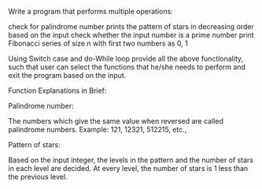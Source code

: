 Write a program that performs multiple operations:

 

check for palindrome number
prints the pattern of stars in decreasing order based on the input
check whether the input number is a prime number
print Fibonacci series of size n with first two numbers as 0, 1
 

Using Switch case and do-While loop provide all the above functionality, such that user can select the functions that he/she needs to perform and exit the program based on the input.

 

Function Explanations in Brief: 

 
Palindrome number:
 
The numbers which give the same value when reversed are called palindrome numbers.
Example: 121, 12321, 512215, etc.,


Pattern of stars: 
 
Based on the input integer, the levels in the pattern and the number of stars in each level are decided. At every level, the number of stars is 1 less than the previous level.
